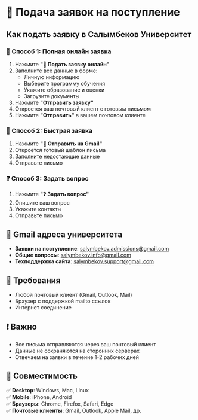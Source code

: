 # 📧 Подача заявок на поступление

## Как подать заявку в Салымбеков Университет

### 🚀 Способ 1: Полная онлайн заявка

1. Нажмите **"🚀 Подать заявку онлайн"**
2. Заполните все данные в форме:
   - Личную информацию
   - Выберите программу обучения
   - Укажите образование и оценки
   - Загрузите документы
3. Нажмите **"Отправить заявку"**
4. Откроется ваш почтовый клиент с готовым письмом
5. Нажмите **"Отправить"** в вашем почтовом клиенте

### 📧 Способ 2: Быстрая заявка

1. Нажмите **"📧 Отправить на Gmail"**
2. Откроется готовый шаблон письма
3. Заполните недостающие данные
4. Отправьте письмо

### ❓ Способ 3: Задать вопрос

1. Нажмите **"❓ Задать вопрос"**
2. Опишите ваш вопрос
3. Укажите контакты
4. Отправьте письмо

## 📮 Gmail адреса университета

- **Заявки на поступление**: salymbekov.admissions@gmail.com
- **Общие вопросы**: salymbekov.info@gmail.com
- **Техподдержка сайта**: salymbekov.support@gmail.com

## 🔧 Требования

- Любой почтовый клиент (Gmail, Outlook, Mail)
- Браузер с поддержкой mailto ссылок
- Интернет соединение

## ❗ Важно

- Все письма отправляются через ваш почтовый клиент
- Данные не сохраняются на сторонних серверах
- Отвечаем на заявки в течение 1-2 рабочих дней

## 📱 Совместимость

✅ **Desktop**: Windows, Mac, Linux  
✅ **Mobile**: iPhone, Android  
✅ **Браузеры**: Chrome, Firefox, Safari, Edge  
✅ **Почтовые клиенты**: Gmail, Outlook, Apple Mail, др.
